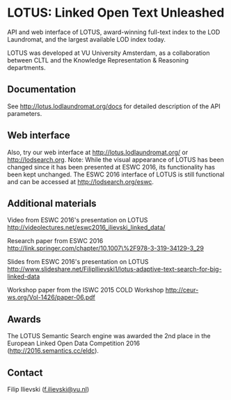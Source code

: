 # LOTUS: Linked Open Text Unleashed
API and web interface of LOTUS, award-winning full-text index to the LOD Laundromat, and the largest available LOD index today.

LOTUS was developed at VU University Amsterdam, as a collaboration between CLTL and the Knowledge Representation & Reasoning departments.

## Documentation

See http://lotus.lodlaundromat.org/docs for detailed description of the API parameters.

## Web interface

Also, try our web interface at http://lotus.lodlaundromat.org/ or http://lodsearch.org. 
Note: While the visual appearance of LOTUS has been changed since it has been presented at ESWC 2016, its functionality has been kept unchanged. The ESWC 2016 interface of LOTUS is still functional and can be accessed at http://lodsearch.org/eswc.

## Additional materials

 Video from ESWC 2016's presentation on LOTUS http://videolectures.net/eswc2016_ilievski_linked_data/

Research paper from ESWC 2016
http://link.springer.com/chapter/10.1007\%2F978-3-319-34129-3_29

Slides from ESWC 2016's presentation on LOTUS
http://www.slideshare.net/FilipIlievski1/lotus-adaptive-text-search-for-big-linked-data
  
Workshop paper from the ISWC 2015 COLD Workshop
http://ceur-ws.org/Vol-1426/paper-06.pdf

## Awards

The LOTUS Semantic Search engine was awarded the 2nd place in the European Linked Open Data Competition 2016 (http://2016.semantics.cc/eldc).

## Contact
Filip Ilievski (f.ilievski@vu.nl)
